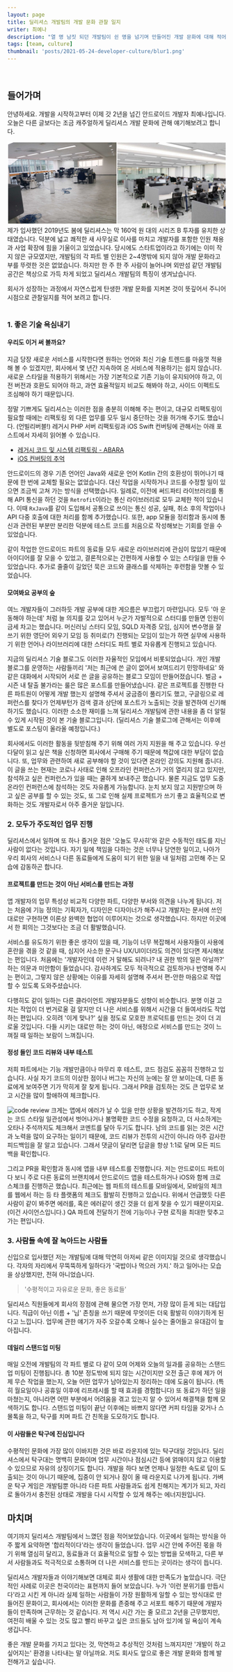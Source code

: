 ```yaml
---
layout: page
title: 딜리셔스 개발팀의 개발 문화 관찰 일지
writer: 최예나
description: "열 명 남짓 되던 개발팀이 쉰 명을 넘기며 만들어진 개발 문화에 대해 적어 보았습니다."
tags: [team, culture]
thumbnail: 'posts/2021-05-24-developer-culture/blur1.png'
---
```

​
## 들어가며
안녕하세요. 개발을 시작하고부터 이제 갓 2년을 넘긴 안드로이드 개발자 최예나입니다. 오늘은 다른 글보다는 조금 캐주얼하게 딜리셔스 개발 문화에 관해 얘기해보려고 합니다.


![개발팀 사진](/assets/image/posts/2021-05-24-developer-culture/CollageMaker_20210521_165849829.jpg)
제가 입사했던 2019년도 봄에 딜리셔스는 막 160억 원 대의 시리즈 B 투자를 유치한 상태였습니다.
덕분에 넓고 쾌적한 새 사무실로 이사를 마치고 개발자를 포함한 인원 채용과 사업 확장에 힘을 기울이고 있었습니다.
당시에도 스타트업이라고 하기에는 이미 작지 않은 규모였지만, 개발팀의 각 파트 별 인원은 2~4명밖에 되지 않아 개발 문화라고 부를 뚜렷한 것은 없었습니다.
하지만 한 주 한 주 사람이 늘어나며 외딴섬 같던 개발팀 공간은 책상으로 가득 차게 되었고 딜리셔스 개발팀의 특징이 생겨났습니다.

회사가 성장하는 과정에서 자연스럽게 탄생한 개발 문화를 지켜본 것이 뜻깊어서 주니어 시점으로 관찰일지를 적어 보려고 합니다.
​
<br>
​
### 1. 좋은 기술 욕심내기

#### 우리도 이거 써 볼까요?
지금 당장 새로운 서비스를 시작한다면 원하는 언어와 최신 기술 트렌드를 마음껏 적용해 볼 수 있겠지만, 회사에서 몇 년간 지속하여 온 서비스에 적용하기는 쉽지 않습니다.
새로운 스타일을 적용하기 위해서는 가장 기본적으로 기존 기능이 유지되어야 하고, 이전 버전과 호환도 되어야 하고, 과연 효율적일지 비교도 해봐야 하고, 사이드 이펙트도 조심해야 하기 때문입니다.

정말 기쁘게도 딜리셔스는 이러한 점을 충분히 이해해 주는 편이고,
대규모 리팩토링이 필요할 때에는 리팩토링 외 다른 업무를 모두 일시 중단하는 것을 허가해 주기도 했습니다. (언빌리버블!)
레거시 PHP 서버 리팩토링과 iOS Swift 컨버팅에 관해서는 아래 포스트에서 자세히 읽어볼 수 있습니다.

- [레거시 코드 및 시스템 리팩토링 - ABARA](https://dealicious-inc.github.io/2021/02/15/abara.html)
- [iOS 컨버팅의 추억](https://dealicious-inc.github.io/2021/03/15/swift-converting.html)


안드로이드의 경우 기존 언어인 Java와 새로운 언어 Kotlin 간의 호환성이 뛰어나기 때문에 한 번에 교체할 필요는 없었습니다.
대신 작업을 시작하거나 코드를 수정할 일이 있으면 조금씩 고쳐 가는 방식을 선택했습니다.
일례로, 이전에 써드파티 라이브러리를 통해 API 통신을 하던 것을 `Retrofit`이라는 통신 라이브러리로 모두 교체한 적이 있습니다.
이때 `RxJava`를 같이 도입해서 공통으로 쓰이는 통신 성공, 실패, 취소 후의 작업이나 API 다중 호출에 대한 처리를 함께 추가했습니다.
또한, app 모듈을 정리함과 동시에 통신과 관련된 부분만 분리한 덕분에 테스트 코드를 처음으로 작성해보는 기회를 얻을 수 있었습니다.

같이 작업한 안드로이드 파트의 동료들 모두 새로운 라이브러리에 관심이 많았기 때문에 아이디어를 잘 모을 수 있었고, 
결론적으로는 간편하게 사용할 수 있는 스타일을 만들 수 있었습니다. 추가로 줄줄이 길었던 묵은 코드와 클래스를 삭제하는 후련함을 맛볼 수 있었습니다.

#### 모여봐요 공부의 숲
여느 개발자들이 그러하듯 개발 공부에 대한 게으름은 부끄럽기 마련입니다. 
모두 '아 운동해야 하는데' 처럼 늘 의지를 갖고 있어서 누군가 자발적으로 스터디를 만들면 인원이 금세 차고는 했습니다. 
머신러닝 스터디 모임, SQLD 자격증 모임, 심지어 변수명을 잘 쓰기 위한 영단어 외우기 모임 등 취미로(?) 진행되는 모임이 있는가 하면 
실무에 사용하기 위한 언어나 라이브러리에 대한 스터디도 파트 별로 자유롭게 진행되고 있습니다.

지금의 딜리셔스 기술 블로그도 이러한 자율적인 모임에서 비롯되었습니다. 
개인 개발 블로그를 운영하는 사람들끼리 '저는 최근에 쓴 글이 없어서 보여드리기 민망하네요' 와 같은 대화에서 시작되어 서로 쓴 글을 공유하는 블로그 모임이 만들어졌습니다. 
벌금 + 시즌 내 탈출 불가라는 룰은 많은 포스트를 만들어냈습니다. 
같은 프로젝트를 진행한 다른 파트원이 어떻게 개발 했는지 설명해 주셔서 궁금증이 풀리기도 했고, 
구글링으로 레퍼런스를 찾다가 언제부턴가 검색 결과 상단에 포스트가 노출되는 것을 발견하여 신기해하기도 했습니다. 
이러한 소소한 재미를 느껴 딜리셔스 개발팀에 관한 내용을 좀 더 알릴 수 있게 시작된 것이 본 기술 블로그입니다. 
(딜리셔스 기술 블로그에 관해서는 이후에 별도로 포스팅이 올라올 예정입니다.)

회사에서도 이러한 활동을 뒷받침해 주기 위해 여러 가지 지원을 해 주고 있습니다. 
우선 다달이 읽고 싶은 책을 신청하면 회사에서 구매해 주기 때문에 책값에 대한 부담이 없습니다. 
또, 업무와 관련하여 새로 공부해야 할 것이 있다면 온라인 강의도 지원해 줍니다. 
이 글을 쓰는 현재는 코로나 사태로 인해 오프라인 컨퍼런스가 거의 열리지 않고 있지만, 
참석하고 싶은 컨퍼런스가 있을 때는 쿨하게 보내주곤 했습니다. 
물론 지금도 업무 도중 온라인 컨퍼런스에 참석하는 것도 자유롭게 가능합니다. 
눈치 보지 않고 지원받으며 하고 싶은 공부를 할 수 있는 것도, 또 그로 인해 실제 프로젝트가 쓰기 좋고 효율적으로 변화하는 것도 개발자로서 아주 즐거운 일입니다.


### 2. 모두가 주도적인 업무 진행
딜리셔스에서 일하며 또 하나 즐거운 점은 '오늘도 무사히'와 같은 수동적인 태도를 지닌 사람이 없다는 것입니다. 
자기 일에 책임을 다하는 것은 너무나 당연한 일이고, 나아가 우리 회사의 서비스나 다른 동료들에게 도움이 되기 위한 일을 내 일처럼 고민해 주는 모습에 감동하곤 합니다.

#### 프로젝트를 만드는 것이 아닌 서비스를 만드는 과정
앱 개발자의 업무 특성상 비교적 다양한 파트, 다양한 부서와 의견을 나누게 됩니다. 
저는 처음에 기능 정의는 기획자가, 디자인은 디자이너가 해주시고 개발자는 문서에 쓰인 대로만 구현하면 이론상 완벽한 협업이 이루어지는 것으로 생각했습니다. 
하지만 이곳에서 한 회의는 그것보다는 조금 더 활발했습니다.

서비스를 유도하기 위한 좋은 생각이 있을 때, 기능이 너무 복잡해서 사용자들이 사용에 혼란을 겪을 것 같을 때, 심지어 사소한 문구나 UX/UI이더라도 의견이 있다면 제시해보는 편입니다. 
처음에는 '개발자인데 이런 거 말해도 되려나? 내 권한 밖의 일은 아닐까?' 하는 의문과 미안함이 들었습니다. 
감사하게도 모두 적극적으로 검토하거나 반영해 주시는 편이고, 그렇지 않은 상황에는 이유를 자세히 설명해 주셔서 편-안한 마음으로 작업할 수 있도록 도와주셨습니다.

다행히도 같이 일하는 다른 클라이언트 개발자분들도 성향이 비슷합니다. 
분명 이걸 고치는 작업이 더 번거로울 걸 알지만 더 나은 서비스를 위해서 시간을 더 들여서라도 작업하는 편입니다. 
오히려 '이게 맞나?' 싶을 정도로 모호한 프로덕트를 만드는 것이 더 괴로울 것입니다. 다들 시키는 대로만 하는 것이 아닌, 애정으로 서비스를 만드는 것이 느껴질 때 일하는 보람이 느껴집니다.


#### 정성 들인 코드 리뷰와 내부 테스트
저희 파트에서는 기능 개발만큼이나 마무리 후 테스트, 코드 점검도 꼼꼼히 진행하고 있습니다. 
사실 자기 코드의 이상한 점이나 버그는 자신의 눈에는 잘 안 보이는데, 다른 동료에게 보여주면 기가 막히게 잘 찾게 됩니다. 
그래서 PR을 검토하는 것도 큰 업무로 보고 시간을 많이 할애하여 체크합니다.

![code review](/assets/image/posts/2021-05-24-developer-culture/blur1.png)
크게는 앱에서 에러가 날 수 있을 만한 상황을 발견하기도 하고, 작게는 코드 스타일 일관성에서 벗어나거나 불명확한 코드 수정을 요청하고, 
더 사소하게는 오타나 주석까지도 체크해서 코멘트를 달아 두기도 합니다. 남의 코드를 읽는 것은 시간과 노력을 많이 요구하는 일이기 때문에, 
코드 리뷰가 전투의 시간이 아니라 아주 감사한 피드백임을 잘 알고 있습니다. 그래서 댓글이 달리면 답글을 항상 1:1로 달며 모든 피드백을 확인합니다.

그리고 PR을 확인함과 동시에 앱을 내부 테스트를 진행합니다. 
저는 안드로이드 파트이다 보니 주로 다른 동료의 브랜치에서 안드로이드 앱을 테스트하거나 iOS와 함께 크로스체크를 진행하곤 했습니다. 
최근에는 웹 파트의 테스트를 모바일에서, 모바일의 체크를 웹에서 하는 등 타 플랫폼의 체크도 활발히 진행하고 있습니다. 
위에서 언급했듯 다른 사람이 같이 봐주면 에러를, 혹은 에러같이 생긴 것을 더 쉽게 찾을 수 있기 때문이지요. (이건 사이언스입니다.) 
QA 파트에 전달하기 전에 기능이나 구현 로직을 최대한 맞추고 가는 편입니다.

### 3. 사람들 속에 잘 녹아드는 사람들
신입으로 입사했던 저는 개발팀에 대해 막연히 아저씨 같은 이미지일 것으로 생각했습니다. 
각자의 자리에서 무뚝뚝하게 일하다가 '국밥이나 먹으러 가지.' 하고 일어나는 모습을 상상했지만, 전혀 아니었습니다.

> '수평적이고 자유로운 문화, 좋은 동료들'

딜리셔스 직원들에게 회사의 장점에 관해 물으면 가장 먼저, 가장 많이 듣게 되는 대답입니다. 
직급이 아닌 이름 + '님' 존칭을 쓰기 때문에 무엇이든 더욱 활발히 이야기하게 된다고 느낍니다. 업무에 관한 얘기가 자주 오갈수록 오해나 실수는 줄어들고 유대감이 높아집니다.

#### 데일리 스탠드업 미팅
매일 오전에 개발팀의 각 파트 별로 다 같이 모여 어제와 오늘의 일과를 공유하는 스탠드업 미팅이 진행됩니다. 
총 10분 정도밖에 되지 않는 시간이지만 오전 출근 후에 제가 어제 무슨 작업을 했는지, 오늘 어떤 업무가 남아있는지 정리하는 데에 도움이 됩니다. 
(특히 월요일이나 공휴일 이후에 리프레시를 할 때 효과를 경험합니다) 또 동료가 하던 일을 마쳤는지, 아니라면 어떤 부분에서 어려움을 겪고 있는지 알 수 있어서 해결책을 함께 모색하기도 합니다. 
스탠드업 미팅이 끝난 이후에는 바쁘지 않다면 커피 타임을 갖거나 스몰톡을 하고, 탁구를 치며 파트 간 친목을 도모하기도 합니다.

#### 이 사람들은 탁구에 진심입니다
수평적인 문화에 가장 많이 이바지한 것은 바로 라운지에 있는 탁구대일 것입니다. 
딜리셔스에서 탁구대는 명백히 문화이며 업무 시간이나 점심시간 등에 얽매이지 않고 이용할 수 있으므로 자유의 상징이기도 합니다. 
개발을 하다 보면 언제나 일정한 속도로 답이 도출되는 것이 아니기 때문에, 집중이 안 되거나 잠이 올 때 라운지로 나가게 됩니다. 
가벼운 탁구 게임은 개발팀뿐 아니라 다른 파트 사람들과도 쉽게 친해지는 계기가 되고, 자리로 돌아가서 충전된 상태로 개발을 다시 시작할 수 있게 해주는 에너지원입니다.


## 마치며
여기까지 딜리셔스 개발팀에서 느꼈던 점을 적어보았습니다. 이곳에서 일하는 방식을 아주 짧게 요약하면 '합리적이다'라는 생각이 들었습니다. 
업무 시간 안에 주어진 몫을 하기 위해 열심히 달리고, 동료들과 더 효율적으로 일할 수 있는 방법을 모색하고, 다른 부서 사람들과도 적극적으로 소통하며 더 나은 서비스를 만드는 곳이라는 생각이 듭니다.

딜리셔스 개발자들과 이야기해보면 대체로 회사 생활에 대한 만족도가 높았습니다. 
극단적인 사례로 이곳은 천국이라는 표현까지 들어 보았습니다. 
누가 '이런 분위기를 만듭시다'라고 시킨 게 아니라 실제 일하는 사람들이 가장 원활하게 일할 수 있는 방식대로 만들어진 문화이고, 
회사에서는 이러한 문화를 존중해 주고 서포트 해주기 때문에 개발자들이 만족하며 근무하는 것 같습니다. 
저 역시 시간 가는 줄 모르고 2년을 근무했지만, 여전히 배울 수 있는 것도 많고 빨리 바꾸고 싶은 코드들도 남아 있기에 일 욕심이 계속 생깁니다.

좋은 개발 문화를 가지고 있다는 것, 막연하고 추상적인 것처럼 느껴지지만 '개발이 하고 싶어지는' 환경을 나타내는 말 아닐까요. 저도 회사도 앞으로 좋은 개발 문화와 함께 발전해가고 싶습니다.